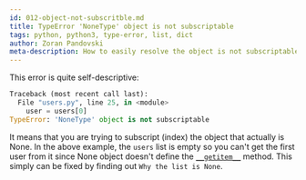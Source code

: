 ```yaml
---
id: 012-object-not-subscritble.md
title: TypeError 'NoneType' object is not subscriptable
tags: python, python3, type-error, list, dict
author: Zoran Pandovski
meta-description: How to easily resolve the object is not subscriptable error in Python
---
```


This error is quite self-descriptive: 

```python
Traceback (most recent call last):
  File "users.py", line 25, in <module>
    user = users[0]
TypeError: 'NoneType' object is not subscriptable
```

It means that you are trying to subscript (index) the object that actually is None. In the above example, the `users` list is empty so you can't get the first user from it since None object doesn't define the [`__getitem__`](https://docs.python.org/3/reference/datamodel.html#object.__getitem__) method. This simply can be fixed by finding out `Why the list is None`.